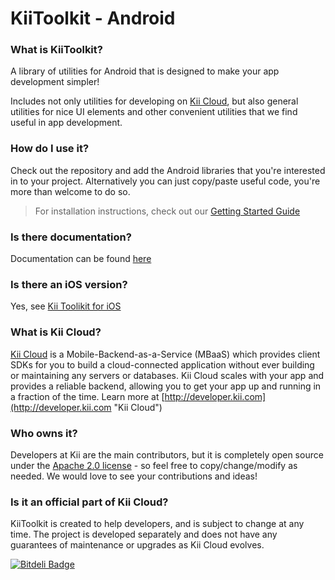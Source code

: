 # KiiToolkit - Android
### What is KiiToolkit?
A library of utilities for Android that is designed to make your app development simpler!

Includes not only utilities for developing on [Kii Cloud](http://developer.kii.com "Kii Cloud"), but also general utilities for nice UI elements and other convenient utilities that we find useful in app development.

### How do I use it?
Check out the repository and add the Android libraries that you're interested in to your project. Alternatively you can just copy/paste useful code, you're more than welcome to do so.

> For installation instructions, check out our [Getting Started Guide](https://github.com/KiiPlatform/KiiToolkit-Android/wiki/Getting-Started "Getting Started Guide")

### Is there documentation?
Documentation can be found [here](https://github.com/KiiPlatform/KiiToolkit-Android/tree/master/KiiLoginTool/javadoc)

### Is there an iOS version?
Yes, see [Kii Toolikit for iOS](https://github.com/KiiPlatform/KiiToolkit-iOS "Kii Tollkit for iOS")

### What is Kii Cloud?
[Kii Cloud](http://developer.kii.com "Kii Cloud") is a Mobile-Backend-as-a-Service (MBaaS) which provides client SDKs for you to build a cloud-connected application without ever building or maintaining any servers or databases. Kii Cloud scales with your app and provides a reliable backend, allowing you to get your app up and running in a fraction of the time. Learn more at [http://developer.kii.com](http://developer.kii.com "Kii Cloud")

### Who owns it?
Developers at Kii are the main contributors, but it is completely open source under the [Apache 2.0 license](http://www.apache.org/licenses/LICENSE-2.0 "Apache 2.0") - so feel free to copy/change/modify as needed. We would love to see your contributions and ideas!

### Is it an official part of Kii Cloud?
KiiToolkit is created to help developers, and is subject to change at any time. The project is developed separately and does not have any guarantees of maintenance or upgrades as Kii Cloud evolves.


[![Bitdeli Badge](https://d2weczhvl823v0.cloudfront.net/KiiPlatform/kiitoolkit-android/trend.png)](https://bitdeli.com/free "Bitdeli Badge")

